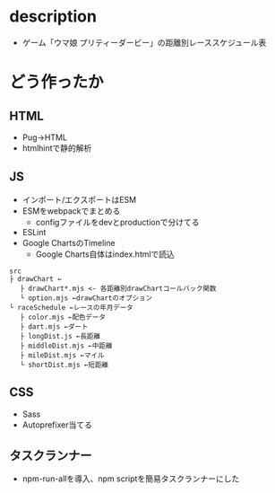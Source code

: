 # description
- ゲーム「ウマ娘 プリティーダービー」の距離別レーススケジュール表

# どう作ったか

## HTML
- Pug→HTML
- htmlhintで静的解析

## JS
- インポート/エクスポートはESM
- ESMをwebpackでまとめる
	- configファイルをdevとproductionで分けてる
- ESLint
- Google ChartsのTimeline
	- Google Charts自体はindex.htmlで読込

```
src
├ drawChart ←
 　├ drawChart*.mjs <- 各距離別drawChartコールバック関数
 　└ option.mjs ←drawChartのオプション
└ raceSchedule ←レースの年月データ
 　├ color.mjs ←配色データ
 　├ dart.mjs ←ダート
 　├ longDist.js ←長距離
 　├ middleDist.mjs ←中距離
 　├ mileDist.mjs ←マイル
 　└ shortDist.mjs ←短距離
```

## CSS
- Sass
- Autoprefixer当てる

## タスクランナー
- npm-run-allを導入、npm scriptを簡易タスクランナーにした